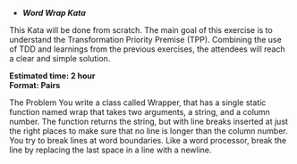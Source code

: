 - ***Word Wrap Kata***

This Kata will be done from scratch. The main goal of this exercise is to understand the Transformation
Priority Premise (TPP). Combining the use of TDD and learnings from the previous exercises, the attendees
will reach a clear and simple solution.

**Estimated time: 2 hour**
<br>
**Format: Pairs**

The Problem
You write a class called Wrapper, that has a single static function named wrap
that takes two arguments, a string, and a column number. The function returns the
string, but with line breaks inserted at just the right places to make sure that 
no line is longer than the column number. You try to break lines at word boundaries. 
Like a word processor, break the line by replacing the last space in a line with a newline.